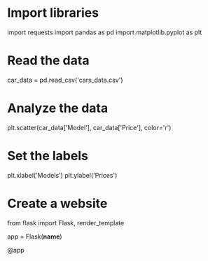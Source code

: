 # Import libraries 
import requests 
import pandas as pd 
import matplotlib.pyplot as plt 

# Read the data 
car_data = pd.read_csv('cars_data.csv') 

# Analyze the data 
plt.scatter(car_data['Model'], car_data['Price'], color='r') 

# Set the labels 
plt.xlabel('Models') 
plt.ylabel('Prices') 

# Create a website
from flask import Flask, render_template 

app = Flask(__name__) 

@app
